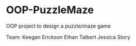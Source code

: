# OOP-PuzzleMaze
OOP project to design a puzzle/maze game

Team:
  Keegan Erickson
  Ethan Talbert
  Jessica Story
